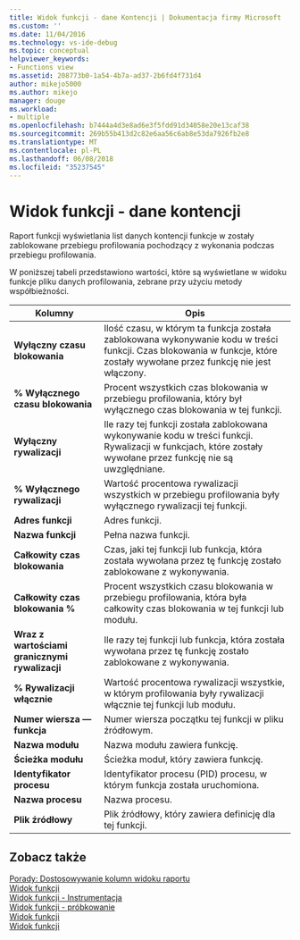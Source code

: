 ```yaml
---
title: Widok funkcji - dane Kontencji | Dokumentacja firmy Microsoft
ms.custom: ''
ms.date: 11/04/2016
ms.technology: vs-ide-debug
ms.topic: conceptual
helpviewer_keywords:
- Functions view
ms.assetid: 208773b0-1a54-4b7a-ad37-2b6fd4f731d4
author: mikejo5000
ms.author: mikejo
manager: douge
ms.workload:
- multiple
ms.openlocfilehash: b7444a4d3e8ad6e3f5fdd91d34058e20e13caf38
ms.sourcegitcommit: 269b55b413d2c82e6aa56c6ab8e53da7926fb2e8
ms.translationtype: MT
ms.contentlocale: pl-PL
ms.lasthandoff: 06/08/2018
ms.locfileid: "35237545"
---
```

# <a name="functions-view---contention-data"></a>Widok funkcji - dane kontencji
Raport funkcji wyświetlania list danych kontencji funkcje w zostały zablokowane przebiegu profilowania pochodzący z wykonania podczas przebiegu profilowania.  
  
 W poniższej tabeli przedstawiono wartości, które są wyświetlane w widoku funkcje pliku danych profilowania, zebrane przy użyciu metody współbieżności.  
  
|Kolumny|Opis|  
|------------|-----------------|  
|**Wyłączny czasu blokowania**|Ilość czasu, w którym ta funkcja została zablokowana wykonywanie kodu w treści funkcji. Czas blokowania w funkcje, które zostały wywołane przez funkcję nie jest włączony.|  
|**% Wyłącznego czasu blokowania**|Procent wszystkich czas blokowania w przebiegu profilowania, który był wyłącznego czas blokowania w tej funkcji.|  
|**Wyłączny rywalizacji**|Ile razy tej funkcji została zablokowana wykonywanie kodu w treści funkcji. Rywalizacji w funkcjach, które zostały wywołane przez funkcję nie są uwzględniane.|  
|**% Wyłącznego rywalizacji**|Wartość procentowa rywalizacji wszystkich w przebiegu profilowania były wyłącznego rywalizacji tej funkcji.|  
|**Adres funkcji**|Adres funkcji.|  
|**Nazwa funkcji**|Pełna nazwa funkcji.|  
|**Całkowity czas blokowania**|Czas, jaki tej funkcji lub funkcja, która została wywołana przez tę funkcję zostało zablokowane z wykonywania.|  
|**Całkowity czas blokowania %**|Procent wszystkich czasu blokowania w przebiegu profilowania, która była całkowity czas blokowania w tej funkcji lub modułu.|  
|**Wraz z wartościami granicznymi rywalizacji**|Ile razy tej funkcji lub funkcja, która została wywołana przez tę funkcję zostało zablokowane z wykonywania.|  
|**% Rywalizacji włącznie**|Wartość procentowa rywalizacji wszystkie, w którym profilowania były rywalizacji włącznie tej funkcji lub modułu.|  
|**Numer wiersza — funkcja**|Numer wiersza początku tej funkcji w pliku źródłowym.|  
|**Nazwa modułu**|Nazwa modułu zawiera funkcję.|  
|**Ścieżka modułu**|Ścieżka moduł, który zawiera funkcję.|  
|**Identyfikator procesu**|Identyfikator procesu (PID) procesu, w którym funkcja została uruchomiona.|  
|**Nazwa procesu**|Nazwa procesu.|  
|**Plik źródłowy**|Plik źródłowy, który zawiera definicję dla tej funkcji.|  
  
## <a name="see-also"></a>Zobacz także  
 [Porady: Dostosowywanie kolumn widoku raportu](../profiling/how-to-customize-report-view-columns.md)   
 [Widok funkcji](../profiling/functions-view.md)   
 [Widok funkcji - Instrumentacja](../profiling/functions-view-dotnet-memory-instrumentation-data.md)   
 [Widok funkcji - próbkowanie](../profiling/functions-view-dotnet-memory-sampling-data.md)   
 [Widok funkcji](../profiling/functions-view-instrumentation-data.md)   
 [Widok funkcji](../profiling/functions-view-sampling-data.md)